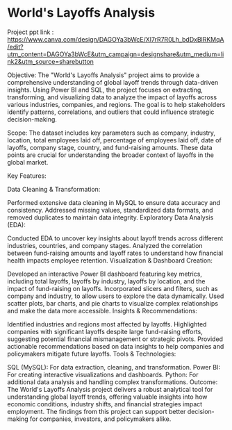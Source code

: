 # World's Layoffs Analysis
Project ppt link : https://www.canva.com/design/DAGOYa3bWcE/XI7rR7R0Lh_bdDxBlRKMqA/edit?utm_content=DAGOYa3bWcE&utm_campaign=designshare&utm_medium=link2&utm_source=sharebutton

Objective:
The "World's Layoffs Analysis" project aims to provide a comprehensive understanding of global layoff trends through data-driven insights. Using Power BI and SQL, the project focuses on extracting, transforming, and visualizing data to analyze the impact of layoffs across various industries, companies, and regions. The goal is to help stakeholders identify patterns, correlations, and outliers that could influence strategic decision-making.

Scope:
The dataset includes key parameters such as company, industry, location, total employees laid off, percentage of employees laid off, date of layoffs, company stage, country, and fund-raising amounts. These data points are crucial for understanding the broader context of layoffs in the global market.

Key Features:

Data Cleaning & Transformation:

Performed extensive data cleaning in MySQL to ensure data accuracy and consistency.
Addressed missing values, standardized data formats, and removed duplicates to maintain data integrity.
Exploratory Data Analysis (EDA):

Conducted EDA to uncover key insights about layoff trends across different industries, countries, and company stages.
Analyzed the correlation between fund-raising amounts and layoff rates to understand how financial health impacts employee retention.
Visualization & Dashboard Creation:

Developed an interactive Power BI dashboard featuring key metrics, including total layoffs, layoffs by industry, layoffs by location, and the impact of fund-raising on layoffs.
Incorporated slicers and filters, such as company and industry, to allow users to explore the data dynamically.
Used scatter plots, bar charts, and pie charts to visualize complex relationships and make the data more accessible.
Insights & Recommendations:

Identified industries and regions most affected by layoffs.
Highlighted companies with significant layoffs despite large fund-raising efforts, suggesting potential financial mismanagement or strategic pivots.
Provided actionable recommendations based on data insights to help companies and policymakers mitigate future layoffs.
Tools & Technologies:

SQL (MySQL): For data extraction, cleaning, and transformation.
Power BI: For creating interactive visualizations and dashboards.
Python: For additional data analysis and handling complex transformations.
Outcome:
The World's Layoffs Analysis project delivers a robust analytical tool for understanding global layoff trends, offering valuable insights into how economic conditions, industry shifts, and financial strategies impact employment. The findings from this project can support better decision-making for companies, investors, and policymakers alike.
